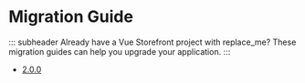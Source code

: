 # Migration Guide

::: subheader
Already have a Vue Storefront project with replace_me? These migration guides can help you upgrade your application.
:::

- [2.0.0](/getting-started/migrate/2.0.0.html)